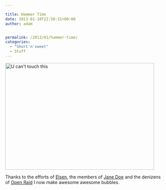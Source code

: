 ```yaml
---

title: Hammer Time
date: 2013-01-10T22:58:31+00:00
author: adam


permalink: /2013/01/hammer-time/
categories:
  - "Short'n'sweet"
  - Stuff
---
```

[<img class="alignnone size-large wp-image-592" title="Hammer Time" src="http://realmenweardress.es/wp-content/uploads/2013/01/WoWScrnShot_011013_222335_crop-480x346.jpg" alt="U can't touch this" width="470" height="338" />](http://realmenweardress.es/wp-content/uploads/2013/01/WoWScrnShot_011013_222335_crop.jpg)

Thanks to the efforts of [Elsen](http://view-through-branches.com/), the members of [Jane Doe](http://janedoe.eu) and the denizens of [Open Raid](http://openraid.eu) I now make awesome awesome bubbles.
